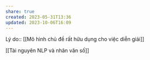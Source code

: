 ```yaml
---
share: true
created: 2023-05-31T13:36
updated: 2023-10-06T16:09
---
```

Lý do:: [[Mô hình chủ đề  rất hữu dụng cho việc diễn giải]]

[[Tài nguyên NLP và nhân văn số]]
